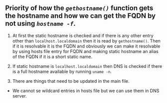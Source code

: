 ## Priority of how the *`gethostname()`* function gets the hostname and how we can get the FQDN by not using *`hostname -f`*.

1. At first the static hostname is checked and if there is any other entry other than `localhost.localdomain` then it is read by `gethostname()`. Then if it is resolvable it is the FQDN and obviously we can make it resolvable by using hosts file entry for FQDN and making static hostname an alias of the FQDN if it is a short static name.

2. If static hostname is `localhost.localdomain` then DNS is checked if there is a full hostname available by running `uname -n`.

3. There are things that need to be updated in the main file.

- We cannot se wildcard entries in hosts file but we can use them in DNS server.